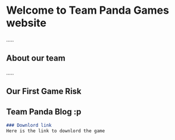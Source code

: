 # Welcome to Team Panda Games website

.....

## About our team
.....

## Our First Game Risk

## Team Panda Blog :p


``` markdown
### Downlord link
Here is the link to downlord the game

```
